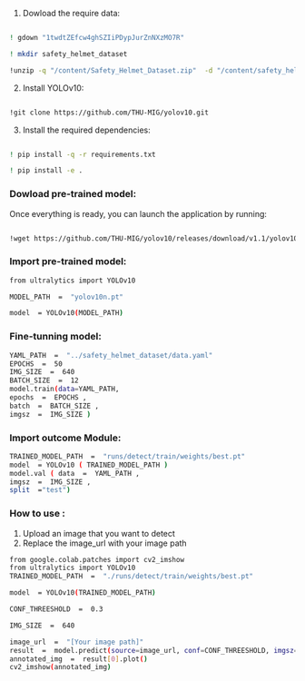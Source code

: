 
1. Dowload the require data:
```bash

! gdown "1twdtZEfcw4ghSZIiPDypJurZnNXzMO7R"

! mkdir safety_helmet_dataset

!unzip -q "/content/Safety_Helmet_Dataset.zip"  -d "/content/safety_helmet_dataset"

```

  

2. Install YOLOv10:

  
```bash

!git clone https://github.com/THU-MIG/yolov10.git
```

  

3. Install the required dependencies:

  

```bash

! pip install -q -r requirements.txt

! pip install -e .

```

  

### Dowload pre-trained model:

  

Once everything is ready, you can launch the application by running:

  

```bash

!wget https://github.com/THU-MIG/yolov10/releases/download/v1.1/yolov10n.pt

```
### Import pre-trained model:
```bash
from ultralytics import YOLOv10

MODEL_PATH  =  "yolov10n.pt"

model  = YOLOv10(MODEL_PATH)
```
### Fine-tunning model:
```bash
YAML_PATH  =  "../safety_helmet_dataset/data.yaml"
EPOCHS  =  50
IMG_SIZE  =  640
BATCH_SIZE  =  12
model.train(data=YAML_PATH,
epochs  =  EPOCHS ,
batch  =  BATCH_SIZE ,
imgsz  =  IMG_SIZE )
```
### Import outcome Module:
```bash
TRAINED_MODEL_PATH  =  "runs/detect/train/weights/best.pt"
model  = YOLOv10 ( TRAINED_MODEL_PATH )
model.val ( data  =  YAML_PATH ,
imgsz  =  IMG_SIZE ,
split  ="test")
```
### How to use :
1. Upload an image that you want to detect
2. Replace the image_url with your image path
```bash
from google.colab.patches import cv2_imshow
from ultralytics import YOLOv10
TRAINED_MODEL_PATH  =  "./runs/detect/train/weights/best.pt"

model  = YOLOv10(TRAINED_MODEL_PATH)

CONF_THREESHOLD  =  0.3

IMG_SIZE  =  640

image_url  =  "[Your image path]"
result  =  model.predict(source=image_url, conf=CONF_THREESHOLD, imgsz=IMG_SIZE)
annotated_img  =  result[0].plot()
cv2_imshow(annotated_img)
```